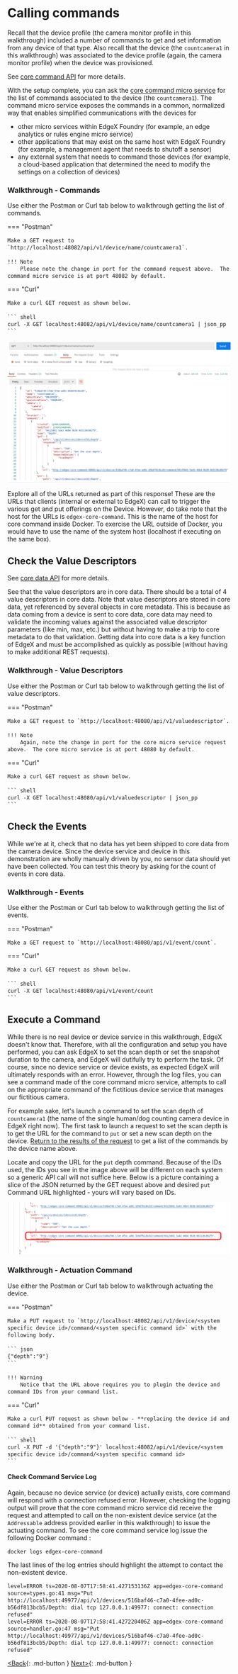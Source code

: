 # Calling commands

Recall that the device profile (the camera monitor profile in this walkthrough) included a
number of commands to get and set information from any device of that
type. Also recall that the device (the `countcamera1` in this walkthrough) was associated to
the device profile (again, the camera monitor profile) when the device was
provisioned.

See [core command API](https://app.swaggerhub.com/apis-docs/EdgeXFoundry1/core-command/1.2.0) for more details.

With the setup complete, you can ask the [core command micro
service](../microservices/core/command/Ch-Command.md) for the list of commands associated to the device (the
`countcamera1`).  The command micro service exposes the commands in a common, normalized
way that enables simplified communications with the devices for

- other micro services within EdgeX Foundry (for example, an edge analytics or rules engine micro service)
- other applications that may exist on the same host with EdgeX Foundry (for example, a management agent that needs to shutoff a sensor)
- any external system that needs to command those devices (for example, a cloud-based application that determined the need to modify the settings on a collection of devices)

### Walkthrough - Commands

Use either the Postman or Curl tab below to walkthrough getting the list of commands.

=== "Postman"

    Make a GET request to `http://localhost:48082/api/v1/device/name/countcamera1`.

    !!! Note
        Please note the change in port for the command request above.  The command micro service is at port 48082 by default.

=== "Curl"

    Make a curl GET request as shown below.

    ``` shell
    curl -X GET localhost:48082/api/v1/device/name/countcamera1 | json_pp
    ```

![image](EdgeX_WalkthroughGetCommands.png)

Explore all of the URLs returned as part of this response! These are the URLs that clients (internal or external to EdgeX) can call to trigger the various get and put offerings on the Device. However, do take note that the host for the URLs is `edgex-core-command`.  This is the name of the host for core command inside Docker.  To exercise the URL outside of Docker, you would have to use the name of the system host (localhost if executing on the same box).

## Check the Value Descriptors

See [core data API](https://app.swaggerhub.com/apis-docs/EdgeXFoundry1/core-data/1.2.0) for more details.

See that the value descriptors are in core data. There should be a total
of 4 value descriptors in core data. Note that value descriptors are
stored in core data, yet referenced by several objects in core metadata. This is because as data
coming from a device is sent to core data, core data may need to
validate the incoming values against the associated value descriptor
parameters (like min, max, etc.) but without having to make a trip to
core metadata to do that validation. Getting data into core data is a
key function of EdgeX and must be accomplished as quickly as possible
(without having to make additional REST requests).

### Walkthrough - Value Descriptors

Use either the Postman or Curl tab below to walkthrough getting the list of value descriptors.

=== "Postman"

    Make a GET request to `http://localhost:48080/api/v1/valuedescriptor`.

    !!! Note
        Again, note the change in port for the core micro service request above.  The core micro service is at port 48080 by default.

=== "Curl"

    Make a curl GET request as shown below.

    ``` shell
    curl -X GET localhost:48080/api/v1/valuedescriptor | json_pp
    ```

## Check the Events

While we're at it, check that no data has yet been shipped to core
data from the camera device. Since the device service and device in this demonstration are
wholly manually driven by you, no sensor data should yet have been
collected. You can test this theory by asking for the count of events in
core data.

### Walkthrough - Events

Use either the Postman or Curl tab below to walkthrough getting the list of events.

=== "Postman"

    Make a GET request to `http://localhost:48080/api/v1/event/count`.

=== "Curl"

    Make a curl GET request as shown below.

    ``` shell
    curl -X GET localhost:48080/api/v1/event/count
    ```

## Execute a Command

While there is no real device or device service in this walkthrough,
EdgeX doesn't know that. Therefore, with all the configuration and
setup you have performed, you can ask EdgeX to set the scan depth or set
the snapshot duration to the camera, and EdgeX will dutifully try to
perform the task. Of course, since no device service or device exists,
as expected EdgeX will ultimately responds with an error. However,
through the log files, you can see a command made of the core command
micro service, attempts to call on the appropriate command of the
fictitious device service that manages our fictitious camera.

For example sake, let's launch a command to set the scan depth of
`countcamera1` (the name of the single human/dog counting camera device in
EdgeX right now). The first task to launch a request to set the scan
depth is to get the URL for the command to `put` or set a new scan
depth on the device. [Return to the results of the request](./Ch-WalkthroughCommands.md#walkthrough-commands) to get a list of the commands by the
device name above.

Locate and copy the URL for the `put` depth command. Because of the
IDs used, the IDs you see in the image above will be different on each system so a generic API call
will not suffice here. Below is a picture containing a slice of the JSON
returned by the GET request above and desired `put` Command URL
highlighted - yours will vary based on IDs.

![image](EdgeX_WalkthroughPutCommandURL.png)

### Walkthrough - Actuation Command

Use either the Postman or Curl tab below to walkthrough actuating the device.

=== "Postman"

    Make a PUT request to `http://localhost:48082/api/v1/device/<system specific device id>/command/<system specific command id>` with the following body.

    ``` json
    {"depth":"9"}
    ```

    !!! Warning
        Notice that the URL above requires you to plugin the device and command IDs from your command list.

=== "Curl"

    Make a curl PUT request as shown below - **replacing the device id and command id** obtained from your command list.

    ``` shell
    curl -X PUT -d '{"depth":"9"}' localhost:48082/api/v1/device/<system specific device id>/command/<system specific command id>
    ```

#### Check Command Service Log

Again, because no device service (or device) actually exists, core
command will respond with a connection refused error. However,
checking the logging output will prove that the core command micro
service did receive the request and attempted to call on the
non-existent device service (at the `Addressable` address provided earlier in this walkthrough) to issue the actuating command.  To see the core command service log issue the following Docker command :

``` shell
docker logs edgex-core-command
```
The last lines of the log entries should highlight the attempt to contact the non-existent device.

```
level=ERROR ts=2020-08-07T17:58:41.427153136Z app=edgex-core-command source=types.go:41 msg="Put http://localhost:49977/api/v1/devices/516baf46-c7a0-4fee-ad0c-b56df813bcb5/Depth: dial tcp 127.0.0.1:49977: connect: connection refused"
level=ERROR ts=2020-08-07T17:58:41.427220406Z app=edgex-core-command source=handler.go:47 msg="Put http://localhost:49977/api/v1/devices/516baf46-c7a0-4fee-ad0c-b56df813bcb5/Depth: dial tcp 127.0.0.1:49977: connect: connection refused"
```

[<Back](Ch-WalkthroughProvision.md){: .md-button } [Next>](Ch-WalkthroughReading.md){: .md-button }